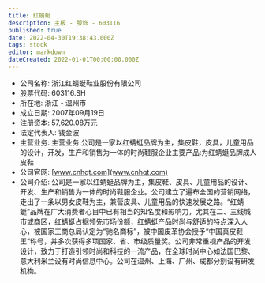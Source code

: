 ```yaml
---
title: 红蜻蜓
description: 主板 - 服饰 - 603116
published: true
date: 2022-04-30T19:38:43.000Z
tags: stock
editor: markdown
dateCreated: 2022-01-01T00:00:00.000Z
---
```


- 公司名称: 浙江红蜻蜓鞋业股份有限公司
- 股票代码: 603116.SH
- 所在地: 浙江 - 温州市
- 成立日期: 2007年09月19日
- 注册资本: 57,620.08万元
- 法定代表人: 钱金波
- 主营业务: 主营业务:公司是一家以红蜻蜓品牌为主，集皮鞋，皮具，儿童用品的设计，开发，生产和销售为一体的时尚鞋服企业主要产品:为红蜻蜓品牌成人皮鞋
- 公司官网: [www.cnhqt.com](www.cnhqt.com)
- 公司介绍: 公司是一家以红蜻蜓品牌为主，集皮鞋、皮具、儿童用品的设计、开发、生产和销售为一体的时尚鞋服企业。公司建立了遍布全国的营销网络，走出了一条以男女皮鞋为主，兼营皮具、儿童用品的快速发展之路。“红蜻蜓”品牌在广大消费者心目中已有相当的知名度和影响力，尤其在二、三线城市或商区，红蜻蜓占据领先市场份额，红蜻蜓产品时尚与舒适的特点深入人心，被国家工商总局认定为“驰名商标”，被中国皮革协会授予“中国真皮鞋王”称号，并多次获得多项国家、省、市级质量奖。公司非常重视产品的开发设计，致力于打造引领时尚和科技的一流产品，在全球时尚中心如法国巴黎、意大利米兰设有时尚信息中心。公司在温州、上海、广州、成都分别设有研发机构。


